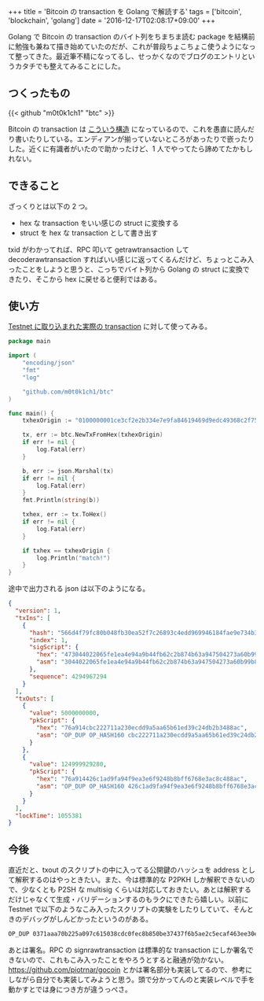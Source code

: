 +++
title = 'Bitcoin の transaction を Golang で解読する'
tags = ['bitcoin', 'blockchain', 'golang']
date = '2016-12-17T02:08:17+09:00'
+++

Golang で Bitcoin の transaction のバイト列をちまちま読む package を結構前に勉強も兼ねて描き始めていたのだが、これが普段ちょこちょこ使うようになって整ってきた。最近筆不精になってるし、せっかくなのでブログのエントリというカタチでも整えてみることにした。

<!--more-->

## つくったもの

{{< github "m0t0k1ch1" "btc" >}}

Bitcoin の transaction は [こういう構造](https://en.bitcoin.it/wiki/Protocol_documentation#tx) になっているので、これを愚直に読んだり書いたりしている。エンディアンが揃っていないところがあったりで嵌ったりした。近くに有識者がいたので助かったけど、1 人でやってたら諦めてたかもしれない。

## できること

ざっくりとは以下の 2 つ。

- hex な transaction をいい感じの struct に変換する
- struct を hex な transaction として書き出す

txid がわかってれば、RPC 叩いて getrawtransaction して decoderawtransaction すればいい感じに返ってくるんだけど、ちょっとこみ入ったことをしようと思うと、こっちでバイト列から Golang の struct に変換できたり、そこから hex に戻せると便利ではある。

## 使い方

[Testnet に取り込まれた実際の transaction](http://tbtc.blockr.io/tx/info/d7a4684b71776c8c96edd670a9d0c61d03c293f4c6266b70ff5030b2c4f0bdfe) に対して使ってみる。

``` go
package main

import (
    "encoding/json"
    "fmt"
    "log"

    "github.com/m0t0k1ch1/btc"
)

func main() {
    txhexOrigin := "0100000001ce3cf2e2b334e7e9fa84619469d9edc49368c2f752ea30fb48b080fc794f6d56010000006a473044022065fe1ea4e94a9b44fb62c2b874b63a947504273a60b99b8f7bbf77b4db9331b002205559d8ee93cf341d75866f9eb912af05904fb6eed7372a837308c4e37f3ab58f012103bae5f04799c40862358560e42e441c3080b997a3dec161dd40395e992362bfc9feffffff0200f2052a010000001976a914cbc222711a230ecdd9a5aa65b61ed39c24db2b3488acc08d931a1d0000001976a914426c1ad9fa94f9ea3e6f9248b8bff6768e3ac8c488ac951a1000"

    tx, err := btc.NewTxFromHex(txhexOrigin)
    if err != nil {
        log.Fatal(err)
    }

    b, err := json.Marshal(tx)
    if err != nil {
        log.Fatal(err)
    }
    fmt.Println(string(b))

    txhex, err := tx.ToHex()
    if err != nil {
        log.Fatal(err)
    }

    if txhex == txhexOrigin {
        log.Println("match!")
    }
}
```

途中で出力される json は以下のようになる。

``` json
{
  "version": 1,
  "txIns": [
    {
      "hash": "566d4f79fc80b048fb30ea52f7c26893c4edd969946184fae9e734b3e2f23cce",
      "index": 1,
      "sigScript": {
        "hex": "473044022065fe1ea4e94a9b44fb62c2b874b63a947504273a60b99b8f7bbf77b4db9331b002205559d8ee93cf341d75866f9eb912af05904fb6eed7372a837308c4e37f3ab58f012103bae5f04799c40862358560e42e441c3080b997a3dec161dd40395e992362bfc9",
        "asm": "3044022065fe1ea4e94a9b44fb62c2b874b63a947504273a60b99b8f7bbf77b4db9331b002205559d8ee93cf341d75866f9eb912af05904fb6eed7372a837308c4e37f3ab58f01 03bae5f04799c40862358560e42e441c3080b997a3dec161dd40395e992362bfc9"
      },
      "sequence": 4294967294
    }
  ],
  "txOuts": [
    {
      "value": 5000000000,
      "pkScript": {
        "hex": "76a914cbc222711a230ecdd9a5aa65b61ed39c24db2b3488ac",
        "asm": "OP_DUP OP_HASH160 cbc222711a230ecdd9a5aa65b61ed39c24db2b34 OP_EQUALVERIFY OP_CHECKSIG"
      }
    },
    {
      "value": 124999929280,
      "pkScript": {
        "hex": "76a914426c1ad9fa94f9ea3e6f9248b8bff6768e3ac8c488ac",
        "asm": "OP_DUP OP_HASH160 426c1ad9fa94f9ea3e6f9248b8bff6768e3ac8c4 OP_EQUALVERIFY OP_CHECKSIG"
      }
    }
  ],
  "lockTime": 1055381
}
```

## 今後

直近だと、txout のスクリプトの中に入ってる公開鍵のハッシュを address として解釈するのはやっときたい。また、今は標準的な P2PKH しか解釈できないので、少なくとも P2SH な multisig くらいは対応しておきたい。あとは解釈するだけじゃなくて生成・バリデーションするのもラクにできたら嬉しい。以前に Testnet で以下のようなこみ入ったスクリプトの実験をしたりしていて、そんときのデバッグがしんどかったというのがある。

``` txt
OP_DUP 0371aaa70b225a097c615038cdc0fec8b850be37437f6b5ae2c5ecaf463ee30ed6 OP_EQUAL OP_IF OP_DUP OP_HASH160 62b0beae2b5abaccfab8c9d551f3bb2aae289891 OP_EQUALVERIFY OP_CHECKSIG OP_VERIFY OP_SHA256 6c87d5434a635e1470ff3c38956e7962ab1bf036e716b5a0636ab930faf6ce3d OP_EQUAL OP_ELSE 2 03f566e563224460fb7ec66f81dd67d974090343ddeb22321cdab562cdac593d4b 0371aaa70b225a097c615038cdc0fec8b850be37437f6b5ae2c5ecaf463ee30ed6 2 OP_CHECKMULTISIG OP_ENDIF
```

あとは署名。RPC の signrawtransaction は標準的な transaction にしか署名できないので、これもこみ入ったことをやろうとすると融通が効かない。https://github.com/piotrnar/gocoin とかは署名部分も実装してるので、参考にしながら自分でも実装してみようと思う。頭で分かってんのと実装レベルで手を動かすとでは身につき方が違うっぺさ。
